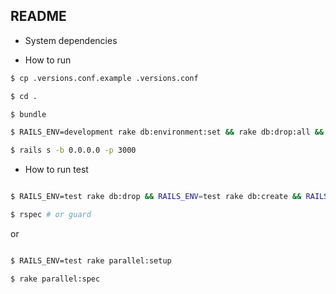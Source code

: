 ## README

* System dependencies


* How to run

```bash
$ cp .versions.conf.example .versions.conf

$ cd .

$ bundle

$ RAILS_ENV=development rake db:environment:set && rake db:drop:all && rake db:create && rake db:migrate && rake db:seed

$ rails s -b 0.0.0.0 -p 3000

```

* How to run test

```bash

$ RAILS_ENV=test rake db:drop && RAILS_ENV=test rake db:create && RAILS_ENV=test rake db:schema:load

$ rspec # or guard

```

or

```bash

$ RAILS_ENV=test rake parallel:setup

$ rake parallel:spec

```
